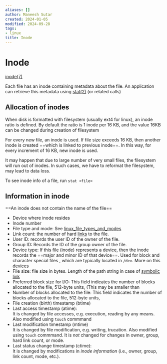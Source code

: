 ```yaml
---
aliases: []
author: Maneesh Sutar
created: 2024-01-05
modified: 2024-09-28
tags:
- linux
title: Inode
---
```


# Inode

[inode(7)](https://man7.org/linux/man-pages/man7/inode.7.html)

Each file has an inode containing metadata about the file.  An application can retrieve this metadata using [stat(2)](https://man7.org/linux/man-pages/man2/stat.2.html) (or related calls)

## Allocation of inodes

When disk is formatted with filesystem (usually ext4 for linux), an inode ratio is defined. By default the ratio is 1 inode per 16 KB, and the value 16KB can be changed during creation of filesystem

For every new file, an inode is used. If file size exceeds 16 KB, then another inode is created ==which is linked to previous inode==. In this way, for every increment of 16 KB, new inode is used.

It may happen that due to large number of very small files, the filesystem will run out of inodes. In such cases, we have to reformat the filesystem, may lead to data loss.

To see inode info of a file, run `stat <file>`

## Information in inode

==An inode does not contain the name of the file==

* Device where inode resides
* Inode number
* File type and mode: See [linux_file_types_and_modes](linux_file_types_and_modes.md)
* Link count: the number of hard [links](links.md)  to the file.
* User ID: records the user ID of the owner of the file.
* Group ID: Records the ID of the group owner of the file.
* Device type: If this file (inode) represents a device, then the inode records the ==major and minor ID of that device==. Used for block and character special files , which are typically located in `/dev`. More on this [devices](devices.md)
* File size: file size in bytes. Length of the path string in case of [symbolic link](links.md)
* Preferred block size for I/O: This field indicates the number of blocks allocated to the file, 512-byte units, (This may be smaller than
* Number of blocks allocated to the file: This field indicates the number of blocks allocated to the file, 512-byte units,
* File creation (birth) timestamp (btime)
* Last access timestamp (atime):  
  It is changed by file accesses, e.g. execution, reading by any means. Also modified using `touch` commmand
* Last modification timestamp (mtime)  
  It is changed by file modification, e.g. writing, trucation. Also modified using `touch` commmand. It is *not* changed for changes in owner, group, hard link count, or mode.
* Last status change timestamp (ctime):  
  It is changed by modifications in *inode information* (i.e., owner, group, link count, mode, etc.).

